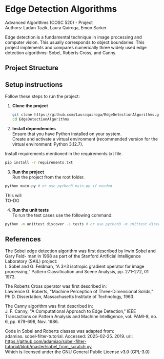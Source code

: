 # Edge Detection Algorithms
Advanced Algorithms (COSC 520) - Project     
Authors: Ladan Tazik, Laura Quiroga, Emon Sarker     
      
Edge detection is a fundamental technique in image processing and computer vision. This usually corresponds to object boundaries. This project implements and compares numerically three widely used edge detection algorithms: Sobel, Roberts Cross, and Canny. 


## Project Structure

## Setup instructions   
Follow these steps to run the project:
1. **Clone the project**      
   ```bash
   git clone https://github.com/Lauraquiroga/EdgeDetectionAlgorithms.git
   cd EdgeDetectionAlgorithms
   ```

2.  **Install dependencies**     
   Ensure that you have Python installed on your system.     
   Create and activate a virtual environment (recommended version for the virtual environment: Python 3.12.7).       

   Install requirements mentioned in the requirements.txt file.       
   
   ```bash
   pip install -r requirements.txt
   ```


3.  **Run the project**      
   Run the project from the root folder.       
   ```bash
   python main.py # or use python3 main.py if needed
   ```
   This will    
   TO-DO    
   
4.  **Run the unit tests**       
   To run the test cases use the following command.       
   ```bash
   python -m unittest discover -s tests # or use python3 -m unittest discover -s tests if needed
   ```

## References         

The Sobel edge detection algorithm was first described by Irwin Sobel and Gary Feld-
man in 1968 as part of the Stanford Artificial Intelligence Laboratory (SAIL)
project:          
I. Sobel and G. Feldman, “A 3×3 isotropic gradient operator for image
processing,” Pattern Classification and Scene Analysis, pp. 271–272, 01
1973.           

The Roberts Cross operator was first described in:        
Lawrence G. Roberts, "Machine Perception of Three-Dimensional Solids," Ph.D. Dissertation, Massachusetts Institute of Technology, 1963.      

The Canny algorithm was first described in:        
J. F. Canny, "A Computational Approach to Edge Detection," IEEE Transactions on Pattern Analysis and Machine Intelligence, vol. PAMI-8, no. 6, pp. 679-698, Nov. 1986.         

Code in Sobel and Roberts classes was adapted from:            
adamiao. sobel-filter-tutorial. Accessed: 2025-02-25. 2019. url: https://github.com/adamiao/sobel-filter-tutorial/blob/master/sobel_from_scratch.py         
Which is licensed under the GNU General Public License v3.0 (GPL-3.0)    